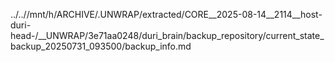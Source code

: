 ../..//mnt/h/ARCHIVE/.UNWRAP/extracted/CORE__2025-08-14__2114__host-duri-head-/__UNWRAP/3e71aa0248/duri_brain/backup_repository/current_state_backup_20250731_093500/backup_info.md